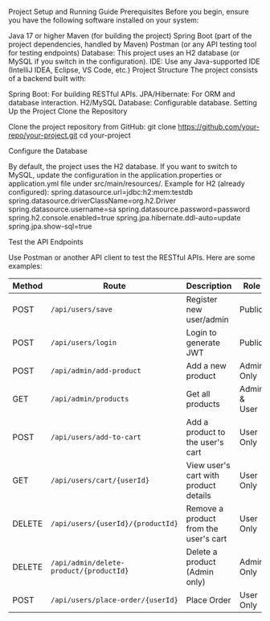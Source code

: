 Project Setup and Running Guide
Prerequisites
Before you begin, ensure you have the following software installed on your system:

Java 17 or higher
Maven (for building the project)
Spring Boot (part of the project dependencies, handled by Maven)
Postman (or any API testing tool for testing endpoints)
Database: This project uses an H2 database (or MySQL if you switch in the configuration).
IDE: Use any Java-supported IDE (IntelliJ IDEA, Eclipse, VS Code, etc.)
Project Structure
The project consists of a backend built with:

Spring Boot: For building RESTful APIs.
JPA/Hibernate: For ORM and database interaction.
H2/MySQL Database: Configurable database.
Setting Up the Project
Clone the Repository

Clone the project repository from GitHub:
git clone https://github.com/your-repo/your-project.git
cd your-project

Configure the Database

By default, the project uses the H2 database. If you want to switch to MySQL, update the configuration in the application.properties or application.yml file under src/main/resources/.
Example for H2 (already configured):
spring.datasource.url=jdbc:h2:mem:testdb
spring.datasource.driverClassName=org.h2.Driver
spring.datasource.username=sa
spring.datasource.password=password
spring.h2.console.enabled=true
spring.jpa.hibernate.ddl-auto=update
spring.jpa.show-sql=true

Test the API Endpoints

Use Postman or another API client to test the RESTful APIs. Here are some examples:

| **Method** | **Route**                                 | **Description**                              | **Role**       |
|------------|-------------------------------------------|----------------------------------------------|----------------|
| POST       | `/api/users/save`                         | Register new user/admin                      | Public         |
| POST       | `/api/users/login`                        | Login to generate JWT                        | Public         |
| POST       | `/api/admin/add-product`                  | Add a new product                            | Admin Only     |
| GET        | `/api/admin/products`                     | Get all products                             | Admin & User   |
| POST       | `/api/users/add-to-cart`                  | Add a product to the user's cart             | User Only      |
| GET        | `/api/users/cart/{userId}`                | View user's cart with product details        | User Only      |
| DELETE     | `/api/users/{userId}/{productId}`         | Remove a product from the user's cart        | User Only      |
| DELETE     | `/api/admin/delete-product/{productId}`   | Delete a product (Admin only)                | Admin Only     |
|POST        |`/api/users/place-order/{userId}`            |Place Order                                 | User Only      |





